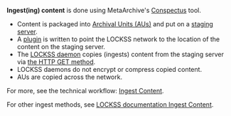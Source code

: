**Ingest(ing) content** is done using MetaArchive's  [Conspectus](/public-documentation/MetaArchive-Cooperative/Knowledge-Base/Conspectus) tool. 

* Content is packaged into [Archival Units (AUs)](/public-documentation/MetaArchive-Cooperative/Knowledge-Base/Archival-Units-(AUs)) and put on a [staging server](/public-documentation/MetaArchive-Cooperative/Knowledge-Base/Staging-Server).
* A  [plugin](/public-documentation/MetaArchive-Cooperative/Knowledge-Base/Plugin) is written to point the LOCKSS network to the location of the content on the staging server.
* The [LOCKSS daemon](https://confluence.educopia.org/display/MET/LOCKSS#LOCKSS-LOCKSSDaemon) copies (ingests) content from the staging server via [the HTTP GET method](https://developer.mozilla.org/en-US/docs/Web/HTTP/Methods/GET).
* LOCKSS daemons do not encrypt or compress copied content.
* AUs are copied across the network.

For more, see the technical workflow: [Ingest Content](/public-documentation/MetaArchive-Cooperative/Technical-Workflows/Ingest-Content).

For other ingest methods, see [LOCKSS documentation Ingest Content](https://www.lockss.org/use-lockss/how-lockss-works#ingest-content).


